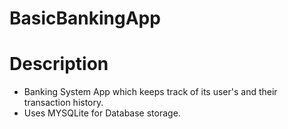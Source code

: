 # BasicBankingApp
# Description
* Banking System App which keeps track of its user's and their transaction history.
* Uses MYSQLite for Database storage.
